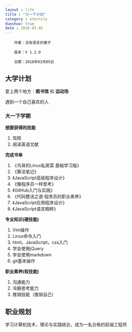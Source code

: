 ```yaml
---
layout : life
title : "大一下计划"
category : eternity
duoshuo: true
date : 2018-03-05
---
```

    

        作者：没有语言的傻子

        版本：V 1.2.0

        日期：2018年03月05日


<!-- more -->


## 大学计划

爱上两个地方：**图书馆** 和 **运动场**

遇到一个自己喜欢的人
### 大一下学期

**想要获得的技能**

1. 驾照
2. 阅读英语文献

**完成书单**

1. 《鸟哥的Linux私房菜 基础学习版》
2. 《算法笔记》
3. 《JavaScript高级程序设计》
4. 《像程序员一样思考》
5. 《GitHub入门与实践》
6. 《代码整洁之道 程序员的职业素养》
7. 《JavaScript应用程序设计》
8. 《JavaScript语言精粹》

**专业知识(硬技能)**

1. Vim操作
2. Linux命令入门
3. html，JavaScript，css入门
4. 学会使用jQuery
5. 学会使用markdown
6. git基本操作

**职业素养(软技能)**

1. 沟通能力
2. 冷静思考能力
3. 推销技能（推销自己）

## 职业规划
学习计算机技术，理论与实践结合，成为一名合格的前端工程师
